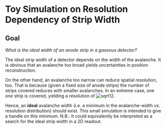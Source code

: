 # Toy Simulation on Resolution Dependency of Strip Width

## Goal
*What is the ideal width of an anode strip in a gaseous detector?*

The ideal strip width of a detector depends on the width of the avalanche.
It is obvious that an avalanche too broad yields uncertainties in position reconstruction.

On the other hand, an avalanche too narrow can reduce spatial resolution, too.
That is because (given a fixed size of anode strips) the number of strips covered reduces with smaller avalanches.
In an extreme case, one *one* strip is covered, yielding a resolution of
![sqrt12].

Hence, an __ideal__ avalanche width (i.e. a minimum in the avalanche-width vs. resolution distribution) should exist.
This small simulation is intended to give a handle on this minimum.
N.B.: It could equivalently be interpreted as a search for the ideal strip width in a 2D readout.

[sqrt12]: http://chart.apis.google.com/chart?cht=tx&chl=\frac{\mathrm{strip-width}}{\sqrt{12}}

